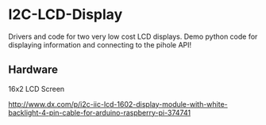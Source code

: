# I2C-LCD-Display
Drivers and code for two very low cost LCD displays. Demo python code for displaying information and connecting to the pihole API!

## Hardware
16x2 LCD Screen

http://www.dx.com/p/i2c-iic-lcd-1602-display-module-with-white-backlight-4-pin-cable-for-arduino-raspberry-pi-374741
